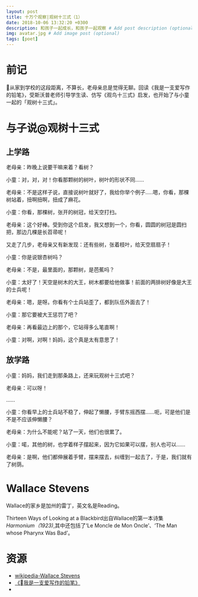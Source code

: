 ```yaml
---
layout: post
title: 十万个观察|观树十三式（1）
date: 2018-10-06 13:32:20 +0300
description: 和孩子一起成长，和孩子一起观察 # Add post description (optional)
img: avatar.jpg # Add image post (optional)
tags: [poet]
---
```


# 前记

从家到学校的这段距离，不算长，老母亲总是觉得无聊。回读《我是一支爱写作的铅笔》，受斯沃普老师引导学生读、仿写《观鸟十三式》启发，也开始了与小童一起的「观树十三式」。


# 与子说@观树十三式



## 上学路

老母亲：昨晚上说要干嘛来着？看树？

小童：对，对，对！你看那颗树的树叶，树叶的形状不同......

老母亲：不是这样子说，直接说树叶就好了，我给你举个例子.....嗯，你看，那棵树站着，扭啊扭啊，扭成了麻花。

小童：你看，那棵树，张开的树冠，给天空打扫。

老母亲：这个好棒。受到你这个启发，我又想到一个，你看，圆圆的树冠是圆扫把，那边几棵是长苕帚呢！

又走了几步，老母亲又有新发现：还有些树，张着枝叶，给天空扇扇子！

小童：你是说银杏树吗？

老母亲：不是，最里面的，那颗树，是芭蕉吗？

小童：太好了！天空是树木的大王，树木都要给他做事！前面的两排树好像是大王的士兵呢！

老母亲：嗯，是呀。你看有个士兵站歪了，都到队伍外面去了！

小童：那它要被大王惩罚了吧？

老母亲：再看最边上的那个，它站得多么笔直啊！

小童：对啊，对啊！妈妈，这个真是太有意思了！

## 放学路

小童：妈妈，我们走到那条路上，还来玩观树十三式吧？

老母亲：可以呀！

……

小童：你看早上的士兵站不稳了，伸起了懒腰，手臂东摇西摆……呃，可是他们是不是不应该伸懒腰？

老母亲：为什么不能呢？站了一天，他们也很累了。

小童：喏，其他的树，也学着样子摆起来，因为它如果可以摆，别人也可以……

老母亲：是啊，他们都伸展着手臂，摆来摆去，纠缠到一起去了，于是，我们就有了树荫。

# Wallace Stevens

Wallace的家乡是加州的雷丁，英文名是Reading。

Thirteen Ways of Looking at a Blackbird出自Wallace的第一本诗集 *Harmonium（1923)*,其中还包括了‘Le Moncle de Mon Oncle’、‘The Man whose Pharynx Was Bad’。


# 资源
- [wikipedia-Wallace Stevens]()
- [《我是一支爱写作的铅笔》](https://book.douban.com/subject/26791063/)
- []()
